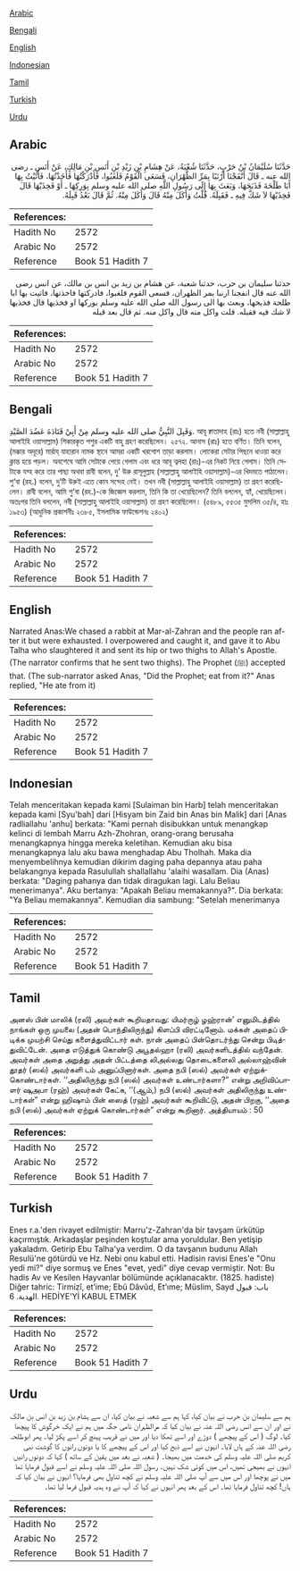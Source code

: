 [Arabic](#arabic)

[Bengali](#bengali)

[English](#english)

[Indonesian](#indonesian)

[Tamil](#tamil)

[Turkish](#turkish)

[Urdu](#urdu)

## Arabic


<div dir="rtl" lang="ar" style={{fontSize:'larger',backgroundColor:'#f8f9fa',padding:20}}>
حَدَّثَنَا سُلَيْمَانُ بْنُ حَرْبٍ، حَدَّثَنَا شُعْبَةُ، عَنْ هِشَامِ بْنِ زَيْدِ بْنِ أَنَسِ بْنِ مَالِكٍ، عَنْ أَنَسٍ ـ رضى الله عنه ـ قَالَ أَنْفَجْنَا أَرْنَبًا بِمَرِّ الظَّهْرَانِ، فَسَعَى الْقَوْمُ فَلَغَبُوا، فَأَدْرَكْتُهَا فَأَخَذْتُهَا، فَأَتَيْتُ بِهَا أَبَا طَلْحَةَ فَذَبَحَهَا، وَبَعَثَ بِهَا إِلَى رَسُولِ اللَّهِ صلى الله عليه وسلم بِوَرِكِهَا ـ أَوْ فَخِذَيْهَا قَالَ فَخِذَيْهَا لاَ شَكَّ فِيهِ ـ فَقَبِلَهُ‏.‏ قُلْتُ وَأَكَلَ مِنْهُ قَالَ وَأَكَلَ مِنْهُ‏.‏ ثُمَّ قَالَ بَعْدُ قَبِلَهُ‏.‏
</div>
<div style={{backgroundColor:'#f8f9fa',padding:20, marginBottom: 10}}><table> <thead> <tr> <th>References:</th> <th></th> </tr> </thead> <tbody><tr><td>Hadith No</td><td>2572</td></tr><tr><td>Arabic No</td><td>2572</td></tr><tr><td>Reference</td><td>Book 51 Hadith 7</td></tr></tbody></table></div>


<div dir="rtl" lang="ar" style={{fontSize:'larger',backgroundColor:'#f8f9fa',padding:20}}>
حدثنا سليمان بن حرب، حدثنا شعبة، عن هشام بن زيد بن انس بن مالك، عن انس رضى الله عنه قال انفجنا ارنبا بمر الظهران، فسعى القوم فلغبوا، فادركتها فاخذتها، فاتيت بها ابا طلحة فذبحها، وبعث بها الى رسول الله صلى الله عليه وسلم بوركها او فخذيها قال فخذيها لا شك فيه فقبله. قلت واكل منه قال واكل منه. ثم قال بعد قبله
</div>
<div style={{backgroundColor:'#f8f9fa',padding:20, marginBottom: 10}}><table> <thead> <tr> <th>References:</th> <th></th> </tr> </thead> <tbody><tr><td>Hadith No</td><td>2572</td></tr><tr><td>Arabic No</td><td>2572</td></tr><tr><td>Reference</td><td>Book 51 Hadith 7</td></tr></tbody></table></div>

## Bengali


<div dir="ltr" lang="bn" style={{fontSize:'larger',backgroundColor:'#f8f9fa',padding:20}}>
وَقَبِلَ النَّبِيُّ صلى الله عليه وسلم مِنْ أَبِيْ قَتَادَةَ عَضُدَ الصَّيْدِ. আবূ ক্বাতাদাহ (রাঃ) হতে নবী (সাল্লাল্লাহু আলাইহি ওয়াসাল্লাম) শিকারকৃত পশুর একটি বাহু গ্রহণ করেছিলেন। ২৫৭২. আনাস (রাঃ) হতে বর্ণিত। তিনি বলেন, (মক্কার অদূরে) মার্রায্ যাহারান নামক স্থানে আমরা একটি খরগোশ তাড়া করলাম। লোকেরা সেটার পিছনে ধাওয়া করে ক্লান্ত হয়ে পড়ল। অবশেষে আমি সেটাকে পেয়ে গেলাম এবং ধরে আবূ ত্বলহা (রাঃ)-এর নিকট নিয়ে গেলাম। তিনি সেটাকে যব্হ করে তার পাছা অথবা রাবী বলেন, দু’ উরু রাসূলুল্লাহ (সাল্লাল্লাহু আলাইহি ওয়াসাল্লাম)-এর খিদমতে পাঠালেন। শু‘বা (রহ.) বলেন, দু’টি উরুই এতে কোন সন্দেহ নেই। তখন নবী (সাল্লাল্লাহু আলাইহি ওয়াসাল্লাম) তা গ্রহণ করেছিলেন। রাবী বলেন, আমি শু‘বা (রহ.)-কে জিজ্ঞেস করলাম, তিনি কি তা খেয়েছিলেন? তিনি বললেন, হ্যাঁ, খেয়েছিলেন। অতঃপর তিনি বললেন, নবী (সাল্লাল্লাহু আলাইহি ওয়াসাল্লাম) তা গ্রহণ করেছিলেন। (৫৪৮৯, ৫৫৩৫ মুসলিম ৩৫/৪, হাঃ ১৯৫৩) (আধুনিক প্রকাশনীঃ ২৩৮৫, ইসলামিক ফাউন্ডেশনঃ ২৪০২)
</div>
<div style={{backgroundColor:'#f8f9fa',padding:20, marginBottom: 10}}><table> <thead> <tr> <th>References:</th> <th></th> </tr> </thead> <tbody><tr><td>Hadith No</td><td>2572</td></tr><tr><td>Arabic No</td><td>2572</td></tr><tr><td>Reference</td><td>Book 51 Hadith 7</td></tr></tbody></table></div>

## English


<div dir="ltr" lang="en" style={{fontSize:'larger',backgroundColor:'#f8f9fa',padding:20}}>
Narrated Anas:We chased a rabbit at Mar-al-Zahran and the people ran after it but were exhausted. I overpowered and caught it, and gave it to Abu Talha who slaughtered it and sent its hip or two thighs to Allah's Apostle. (The narrator confirms that he sent two thighs). The Prophet (ﷺ) accepted that. (The sub-narrator asked Anas, "Did the Prophet; eat from it?" Anas replied, "He ate from it)
</div>
<div style={{backgroundColor:'#f8f9fa',padding:20, marginBottom: 10}}><table> <thead> <tr> <th>References:</th> <th></th> </tr> </thead> <tbody><tr><td>Hadith No</td><td>2572</td></tr><tr><td>Arabic No</td><td>2572</td></tr><tr><td>Reference</td><td>Book 51 Hadith 7</td></tr></tbody></table></div>

## Indonesian


<div dir="ltr" lang="id" style={{fontSize:'larger',backgroundColor:'#f8f9fa',padding:20}}>
Telah menceritakan kepada kami [Sulaiman bin Harb] telah menceritakan kepada kami [Syu'bah] dari [Hisyam bin Zaid bin Anas bin Malik] dari [Anas radliallahu 'anhu] berkata: "Kami pernah disibukkan untuk menangkap kelinci di lembah Marru Azh-Zhohran, orang-orang berusaha menangkapnya hingga mereka keletihan. Kemudian aku bisa menangkapnya lalu aku bawa menghadap Abu Tholhah. Maka dia menyembelihnya kemudian dikirim daging paha depannya atau paha belakangnya kepada Rasulullah shallallahu 'alaihi wasallam. Dia (Anas) berkata: "Daging pahanya dan tidak diragukan lagi. Lalu Beliau menerimanya". Aku bertanya: "Apakah Beliau memakannya?". Dia berkata: "Ya Beliau memakannya". Kemudian dia sambung: "Setelah menerimanya
</div>
<div style={{backgroundColor:'#f8f9fa',padding:20, marginBottom: 10}}><table> <thead> <tr> <th>References:</th> <th></th> </tr> </thead> <tbody><tr><td>Hadith No</td><td>2572</td></tr><tr><td>Arabic No</td><td>2572</td></tr><tr><td>Reference</td><td>Book 51 Hadith 7</td></tr></tbody></table></div>

## Tamil


<div dir="ltr" lang="ta" style={{fontSize:'larger',backgroundColor:'#f8f9fa',padding:20}}>
அனஸ் பின் மாலிக் (ரலி) அவர்கள் கூறியதாவது: யிமர்ருழ் ழஹ்ரான்’ எனுமிடத்தில் நாங்கள் ஒரு முயலை (அதன் பொந்திலிருந்து) கிளப்பி விரட்டினோம். மக்கள் அதைப் பிடிக்க முயற்சி செய்து களைத்துவிட்டார் கள். நான் அதைப் பின்தொடர்ந்து சென்று பிடித்துவிட்டேன். அதை எடுத்துக் கொண்டு அபூதல்ஹா (ரலி) அவர்களிடத்தில் வந்தேன். அவர்கள் அதை அறுத்து அதன் பிட்டத்தை லிஅல்லது தொடைகளைலி அல்லாஹ்வின் தூதர் (ஸல்) அவர்களி டம் அனுப்பினார்கள். அதை நபி (ஸல்) அவர்கள் ஏற்றுக்கொண்டார்கள். ‘‘அதிலிருந்து நபி (ஸல்) அவர்கள் உண்டார்களா?” என்று அறிவிப்பாளர் ஷுஅபா (ரஹ்) அவர்கள் கேட்க, ‘‘(ஆம்,) நபி (ஸல்) அவர்கள் அதிலிருந்து உண்டார்கள்” என்று ஹிஷாம் பின் ஸைத் (ரஹ்) அவர்கள் கூறிவிட்டு, அதன் பிறகு, ‘‘அதை நபி (ஸல்) அவர்கள் ஏற்றுக் கொண்டார்கள்” என்று கூறினார். அத்தியாயம் : 50
</div>
<div style={{backgroundColor:'#f8f9fa',padding:20, marginBottom: 10}}><table> <thead> <tr> <th>References:</th> <th></th> </tr> </thead> <tbody><tr><td>Hadith No</td><td>2572</td></tr><tr><td>Arabic No</td><td>2572</td></tr><tr><td>Reference</td><td>Book 51 Hadith 7</td></tr></tbody></table></div>

## Turkish


<div dir="ltr" lang="tr" style={{fontSize:'larger',backgroundColor:'#f8f9fa',padding:20}}>
Enes r.a.'den rivayet edilmiştir: Marru'z-Zahran'da bir tavşam ürkütüp kaçırmıştık. Arkadaşlar peşinden koştular ama yoruldular. Ben yetişip yakaladım. Getirip Ebu Talha'ya verdim. O da tavşanın budunu Allah Resulü'ne götürdü ve Hz. Nebi onu kabul etti. Hadisin ravisi Enes'e "Onu yedi mi?" diye sormuş ve Enes "evet, yedi" diye cevap vermiştir. Not: Bu hadis Av ve Kesilen Hayvanlar bölümünde açıklanacaktır. (1825. hadiste) Diğer tahric: Tirmizî, et’ime; Ebû Dâvûd, Et’ıme; Müslim, Sayd باب: قبول الهدية. 6. HEDİYE'Yİ KABUL ETMEK
</div>
<div style={{backgroundColor:'#f8f9fa',padding:20, marginBottom: 10}}><table> <thead> <tr> <th>References:</th> <th></th> </tr> </thead> <tbody><tr><td>Hadith No</td><td>2572</td></tr><tr><td>Arabic No</td><td>2572</td></tr><tr><td>Reference</td><td>Book 51 Hadith 7</td></tr></tbody></table></div>

## Urdu


<div dir="rtl" lang="ur" style={{fontSize:'larger',backgroundColor:'#f8f9fa',padding:20}}>
ہم سے سلیمان بن حرب نے بیان کیا، کہا ہم سے شعبہ نے بیان کیا، ان سے ہشام بن زید بن انس بن مالک نے اور ان سے انس رضی اللہ عنہ نے بیان کیا کہ مرالظہران نامی جگہ میں ہم نے ایک خرگوش کا پیچھا کیا۔ لوگ ( اس کے پیچھے ) دوڑے اور اسے تھکا دیا اور میں نے قریب پہنچ کر اسے پکڑ لیا۔ پھر ابوطلحہ رضی اللہ عنہ کے ہاں لایا۔ انہوں نے اسے ذبح کیا اور اس کے پیچھے کا یا دونوں رانوں کا گوشت نبی کریم صلی اللہ علیہ وسلم کی خدمت میں بھیجا۔ ( شعبہ نے بعد میں یقین کے ساتھ ) کہا کہ دونوں رانیں انہوں نے بھیجی تھیں، اس میں کوئی شک نہیں۔ رسول اللہ صلی اللہ علیہ وسلم نے اسے قبول فرمایا تھا میں نے پوچھا اور اس میں سے آپ صلی اللہ علیہ وسلم نے کچھ تناول بھی فرمایا؟ انہوں نے بیان کیا کہ ہاں! کچھ تناول فرمایا تھا۔ اس کے بعد پھر انہوں نے کہا کہ آپ نے وہ ہدیہ قبول فرما لیا تھا۔
</div>
<div style={{backgroundColor:'#f8f9fa',padding:20, marginBottom: 10}}><table> <thead> <tr> <th>References:</th> <th></th> </tr> </thead> <tbody><tr><td>Hadith No</td><td>2572</td></tr><tr><td>Arabic No</td><td>2572</td></tr><tr><td>Reference</td><td>Book 51 Hadith 7</td></tr></tbody></table></div>